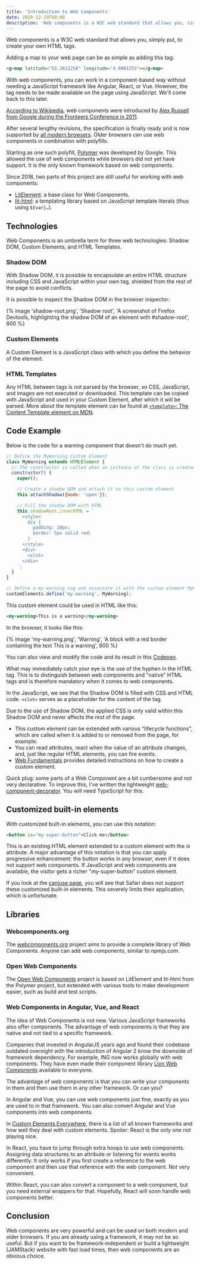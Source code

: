 ```yaml
---
title: 'Introduction to Web Components'
date: 2020-12-29T00:00
description: 'Web components is a W3C web standard that allows you, simply put, to create your own HTML tags.' 
---
```


Web components is a W3C web standard that allows you, simply put, to create your own HTML tags.

Adding a map to your web page can be as simple as adding this tag:

```html
<g-map latitude="52.3812258" longitude="4.9001255"></g-map>
```

With web components, you can work in a component-based way without needing a JavaScript framework like Angular, React, or Vue. However, the tag needs to be made available on the page using JavaScript. We'll come back to this later.

[According to Wikipedia](https://en.wikipedia.org/wiki/Web_Components#History), web components were introduced by [Alex Russell from Google during the Fronteers Conference in 2011](https://fronteers.nl/congres/2011/sessions/web-components-and-model-driven-views-alex-russell).

After several lengthy revisions, the specification is finally ready and is now supported by [all modern browsers](https://caniuse.com/custom-elementsv1). Older browsers can use web components in combination with polyfills.

Starting as one such polyfill, [Polymer](https://www.polymer-project.org/) was developed by Google. This allowed the use of web components while browsers did not yet have support. It is the only known framework based on web components.

Since 2018, two parts of this project are still useful for working with web components:

- [LitElement](https://lit-element.polymer-project.org/): a base class for Web Components.
- [lit-html](https://lit-html.polymer-project.org/): a templating library based on JavaScript template literals (thus using `${var}…`).

## Technologies

Web Components is an umbrella term for three web technologies: Shadow DOM, Custom Elements, and HTML Templates.

### Shadow DOM

With Shadow DOM, it is possible to encapsulate an entire HTML structure including CSS and JavaScript within your own tag, shielded from the rest of the page to avoid conflicts.

It is possible to inspect the Shadow DOM in the browser inspector:

{% image 'shadow-root.png', 'Shadow root', 'A screenshot of Firefox Devtools, highlighting the shadow DOM of an element with #shadow-root', 800 %}

### Custom Elements

A Custom Element is a JavaScript class with which you define the behavior of the element.

### HTML Templates

Any HTML between <template> and </template> tags is not parsed by the browser, so CSS, JavaScript, and images are not executed or downloaded.
This template can be copied with JavaScript and used in your Custom Element, after which it will be parsed.
More about the template element can be found at [`<template>`: The Content Template element on MDN](https://developer.mozilla.org/en-US/docs/Web/HTML/Element/template).

## Code Example

Below is the code for a warning component that doesn't do much yet.

```javascript
// Define the MyWarning Custom Element
class MyWarning extends HTMLElement {
  // The constructor is called when an instance of the class is created
  constructor() {
    super();

    // Create a shadow DOM and attach it to this custom element
    this.attachShadow({mode: 'open'});

    // Fill the shadow DOM with HTML
    this.shadowRoot.innerHTML = `
      <style>
        div {
          padding: 20px;
          border: 5px solid red;
        }
      </style>
      <div>
        <slot>
      </div>
    `;
  }
}

// Define a my-warning tag and associate it with the custom element MyWarning
customElements.define('my-warning', MyWarning);
```

This custom element could be used in HTML like this:

```html
<my-warning>This is a warning</my-warning>
```

In the browser, it looks like this:

{% image 'my-warning.png', 'Warning', 'A block with a red border containing the text This is a warning', 800 %}

You can also view and modify the code and its result in this [Codepen](https://codepen.io/edwinm/pen/gOJaRrq).

What may immediately catch your eye is the use of the hyphen in the HTML tag. This is to distinguish between web components and "native" HTML tags and is therefore mandatory when it comes to web components.

In the JavaScript, we see that the Shadow DOM is filled with CSS and HTML code. `<slot>` serves as a placeholder for the content of the <my-warning> tag.

Due to the use of Shadow DOM, the applied CSS is only valid within this Shadow DOM and never affects the rest of the page.

- This custom element can be extended with various "lifecycle functions", which are called when it is added to or removed from the page, for example.
- You can read attributes, react when the value of an attribute changes, and, just like regular HTML elements, you can fire events.
- [Web Fundamentals](https://developers.google.com/web/fundamentals/web-components/customelements) provides detailed instructions on how to create a custom element.

Quick plug: some parts of a Web Component are a bit cumbersome and not very declarative. To improve this, I've written the lightweight [web-component-decorator](https://github.com/edwinm/web-component-decorator). You will need TypeScript for this.

## Customized built-in elements

With customized built-in elements, you can use this notation:

```html
<button is="my-super-button">Click me</button>
```

This is an existing HTML element extended to a custom element with the is attribute. A major advantage of this notation is that you can apply progressive enhancement: the button works in any browser, even if it does not support web components. If JavaScript and web components are available, the visitor gets a richer "my-super-button" custom element.

If you look at the [caniuse page](https://caniuse.com/custom-elementsv1), you will see that Safari does not support these customized built-in elements. This severely limits their application, which is unfortunate.

## Libraries

### Webcomponents\.org

The [webcomponents.org](https://www.webcomponents.org/) project aims to provide a complete library of Web Components. Anyone can add web components, similar to npmjs.com.

### Open Web Components

The [Open Web Components](https://open-wc.org/) project is based on LitElement and lit-html from the Polymer project, but extended with various tools to make development easier, such as build and test scripts.

### Web Components in Angular, Vue, and React

The idea of Web Components is not new. Various JavaScript frameworks also offer components. The advantage of web components is that they are native and not tied to a specific framework.

Companies that invested in AngularJS years ago and found their codebase outdated overnight with the introduction of Angular 2 know the downside of framework dependency. For example, ING now works globally with web components. They have even made their component library [Lion Web Components](https://lion-web-components.netlify.app/) available to everyone.

The advantage of web components is that you can write your components in them and then use them in any other framework. Or can you?

In Angular and Vue, you can use web components just fine, exactly as you are used to in that framework. You can also convert Angular and Vue components into web components.

In [Custom Elements Everywhere](https://custom-elements-everywhere.com/), there is a list of all known frameworks and how well they deal with custom elements. Spoiler: React is the only one not playing nice.

In React, you have to jump through extra hoops to use web components. Assigning data structures to an attribute or listening for events works differently. It only works if you first create a reference to the web component and then use that reference with the web component. Not very convenient.

Within React, you can also convert a component to a web component, but you need external wrappers for that. Hopefully, React will soon handle web components better.

## Conclusion

Web components are very powerful and can be used on both modern and older browsers. If you are already using a framework, it may not be so useful. But if you want to be framework-independent or build a lightweight (JAMStack) website with fast load times, then web components are an obvious choice.
